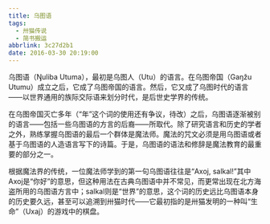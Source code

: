 ```yaml
---
title: 乌图语
tags:
  - 卅猫传说
  - 简书搬运
abbrlink: 3c27d2b1
date: 2016-03-30 20:19:00
---
```


乌图语（Ŋuliba Utuma），最初是乌图人（Utu）的语言。在乌图帝国（Gaŋžu Utumu）成立之后，它成了乌图帝国的语言。然后，它又成了乌图时代的语言——以世界通用的族际交际语来划分时代，是后世史学界的传统。

在乌图帝国灭亡多年（“年”这个词的使用还有争议，待改）之后，乌图语逐渐被别的语言——包括一些乌图语的方言的后裔——所取代。除了研究语言和历史的学者之外，熟练掌握乌图语的最后一个群体是魔法师。魔法的咒文必须是用乌图语或者基于乌图语的人造语言写下的诗篇。于是，乌图语的语法和修辞是魔法教育的最重要的部分之一。

根据魔法界的传统，一位魔法师学到的第一句乌图语往往是“Axoj, salkal!”其中Axoj是“你好”的意思，但这种用法在古典乌图语中并不常见，而更常出现在北方海盗所用的乌图语方言中；salkal则是“世界”的意思，这个词的历史远比乌图语本身的历史要久远，甚至可以追溯到卅猫时代——它最初指的是卅猫发明的一种叫“生命”（Uxaj）的游戏中的棋盘。
